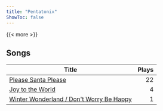 ```yaml
---
title: "Pentatonix"
ShowToc: false
---
```


{{< more >}}

## Songs
Title | Plays 
----- | -----: 
[Please Santa Please](/songs/please-santa-please) | 22
[Joy to the World](/songs/joy-to-the-world) | 4
[Winter Wonderland / Don't Worry Be Happy](/songs/winter-wonderland-dont-worry-be-happy) | 1

